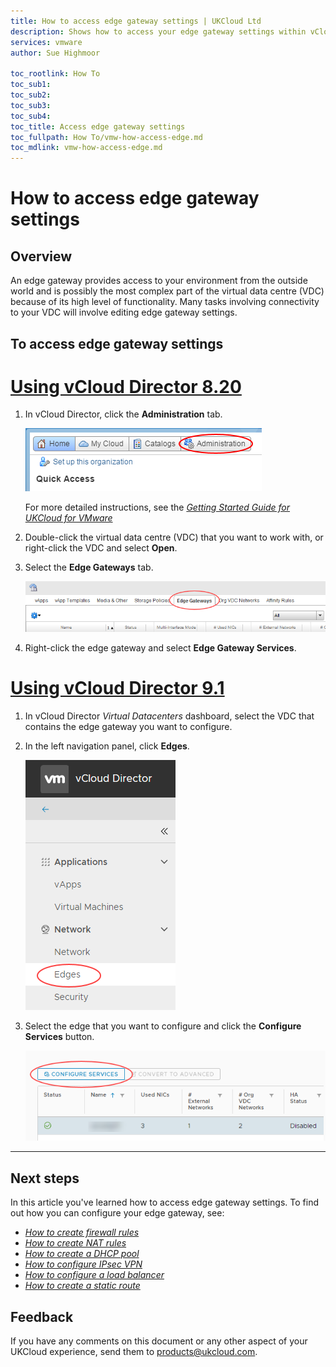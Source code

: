 ```yaml
---
title: How to access edge gateway settings | UKCloud Ltd
description: Shows how to access your edge gateway settings within vCloud Director
services: vmware
author: Sue Highmoor

toc_rootlink: How To
toc_sub1:
toc_sub2:
toc_sub3:
toc_sub4:
toc_title: Access edge gateway settings
toc_fullpath: How To/vmw-how-access-edge.md
toc_mdlink: vmw-how-access-edge.md
---
```


# How to access edge gateway settings

## Overview

An edge gateway provides access to your environment from the outside world and is possibly the most complex part of the virtual data centre (VDC) because of its high level of functionality. Many tasks involving connectivity to your VDC will involve editing edge gateway settings.

## To access edge gateway settings

# [Using vCloud Director 8.20](#tab/tabid-1)

1. In vCloud Director, click the **Administration** tab.

    ![Administration tab in vCloud Director](images/vmw-vcd-tab-admin.png)

    For more detailed instructions, see the [*Getting Started Guide for UKCloud for VMware*](vmw-gs.md)

2. Double-click the virtual data centre (VDC) that you want to work with, or right-click the VDC and select **Open**.

3. Select the **Edge Gateways** tab.

    ![Edge Gateways tab](images/vmw-vcd-tab-edge-gateways.png)

4. Right-click the edge gateway and select **Edge Gateway Services**.

# [Using vCloud Director 9.1](#tab/tabid-2)

1. In vCloud Director *Virtual Datacenters* dashboard, select the VDC that contains the edge gateway you want to configure.

2. In the left navigation panel, click **Edges**.

    ![Edges menu option in vCloud Director](images/vmw-vcd91-mnu-edges.png)

3. Select the edge that you want to configure and click the **Configure Services** button.

    ![Configure Services button](images/vmw-vcd91-btn-configure-services.png)

***

## Next steps

In this article you've learned how to access edge gateway settings. To find out how you can configure your edge gateway, see:

- [*How to create firewall rules*](vmw-how-create-firewall-rules.md)
- [*How to create NAT rules*](vmw-how-create-nat-rules.md)
- [*How to create a DHCP pool*](vmw-how-create-dhcp-pool.md)
- [*How to configure IPsec VPN*](vmw-how-configure-ipsec-vpn.md)
- [*How to configure a load balancer*](vmw-how-configure-load-balancer.md)
- [*How to create a static route*](vmw-how-create-static-route.md)

## Feedback

If you have any comments on this document or any other aspect of your UKCloud experience, send them to <products@ukcloud.com>.